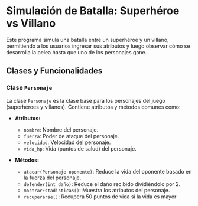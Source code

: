 # Simulación de Batalla: Superhéroe vs Villano

Este programa simula una batalla entre un superhéroe y un villano, permitiendo a los usuarios ingresar sus atributos y luego observar cómo se desarrolla la pelea hasta que uno de los personajes gane.

## Clases y Funcionalidades

### Clase `Personaje`
La clase `Personaje` es la clase base para los personajes del juego (superhéroes y villanos). Contiene atributos y métodos comunes como:
- **Atributos:**
  - `nombre`: Nombre del personaje.
  - `fuerza`: Poder de ataque del personaje.
  - `velocidad`: Velocidad del personaje.
  - `vida_hp`: Vida (puntos de salud) del personaje.

- **Métodos:**
  - `atacar(Personaje oponente)`: Reduce la vida del oponente basado en la fuerza del personaje.
  - `defender(int daño)`: Reduce el daño recibido dividiéndolo por 2.
  - `mostrarEstadisticas()`: Muestra los atributos del personaje.
  - `recuperarse()`: Recupera 50 puntos de vida si la vida es mayor